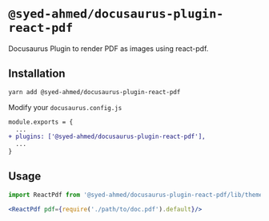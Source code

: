 # `@syed-ahmed/docusaurus-plugin-react-pdf`

Docusaurus Plugin to render PDF as images using react-pdf.

## Installation

```sh
yarn add @syed-ahmed/docusaurus-plugin-react-pdf
```

Modify your `docusaurus.config.js`

```diff
module.exports = {
  ...
+ plugins: ['@syed-ahmed/docusaurus-plugin-react-pdf'],
  ...
}
```

## Usage

```jsx
import ReactPdf from '@syed-ahmed/docusaurus-plugin-react-pdf/lib/theme/ReactPdf';

<ReactPdf pdf={require('./path/to/doc.pdf').default}/>
```
